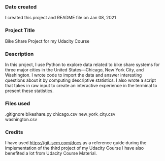 ### Date created
I created this project and README file on Jan 08, 2021

### Project Title
Bike Share Project for my Udacity Course

### Description
In this project, I use Python to explore data related to bike share systems for three major cities in the United States—Chicago, New York City, and Washington. I wrote code to import the data and answer interesting questions about it by computing descriptive statistics. I also wrote a script that takes in raw input to create an interactive experience in the terminal to present these statistics.

### Files used
.gitignore
bikeshare.py
chicago.csv
new_york_city.csv  
washington.csv  

### Credits
I have used https://git-scm.com/docs as a reference guide during the implementation of the third project of my Udacity Course
I have also benefited a lot from Udacity Course Material.
